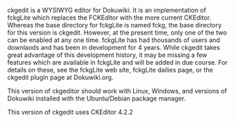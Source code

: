 ckgedit is a WYSIWYG editor for Dokuwiki.  It is an implementation of fckgLite which replaces the
FCKEditor with the more current CKEditor. Whereas the base directory for fckgLite is named fckg, the 
base directory for this version is ckgedit. However, at the present time, only one of the two can
be enabled at any one time.  fckgLite has had thousands of users and downlaods and has been
in development for 4 years. While ckgedit takes great advantage of this development history,
it may be missing a few features which are available in fckgLite and will be added in 
due course.  For details on these, see the fckgLite web site, fckgLite dailies page, or the ckgedit
plugin page at Dokuwiki.org.

This version of ckgeditor should work with Linux, Windows, and versions of Dokuwiki installed with the 
Ubuntu/Debian package manager.

This version of ckgedit uses CKEditor 4.2.2



